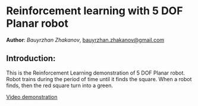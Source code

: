 # Reinforcement learning with 5 DOF Planar robot
**Author**: *Bauyrzhan Zhakanov*, [bauyrzhan.zhakanov@gmail.com](bauyrzhan.zhakanov@gmail.com)

## Introduction: 
This is the Reinforcement Learning demonstration of 5 DOF Planar robot. Robot trains during the period of time until it finds the square.
When a robot finds, then the red square turn into a green.

[Video demonstration](https://youtu.be/CVyWIimsVhA) 
